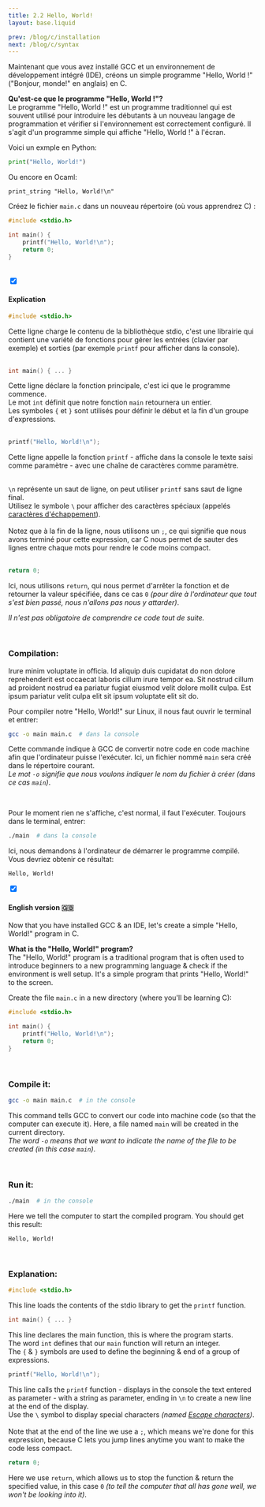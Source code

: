 ```yaml
---
title: 2.2 Hello, World!
layout: base.liquid

prev: /blog/c/installation
next: /blog/c/syntax
---
```


Maintenant que vous avez installé GCC et un environnement de développement intégré (IDE), créons un simple programme "Hello, World !" ("Bonjour, monde!" en anglais) en C.

**Qu'est-ce que le programme "Hello, World !"?** <br>
Le programme "Hello, World !" est un programme traditionnel qui est souvent utilisé pour introduire les débutants à un nouveau langage de programmation et vérifier si l'environnement est correctement configuré. Il s'agit d'un programme simple qui affiche "Hello, World !" à l'écran.

Voici un exmple en Python:
```py
print("Hello, World!")
```

Ou encore en Ocaml:
<pre class="language-ocaml"><code class="language-py"><span class="token keyword">print_string</span> <span class="token string">"Hello, World!\n"</span></code></pre>

Créez le fichier `main.c` dans un nouveau répertoire (où vous apprendrez C) :

```c
#include <stdio.h>

int main() {
    printf("Hello, World!\n");
    return 0;
}
```
<br>

<section class="accordion">
    <input type="checkbox" checked>
    <h4>Explication<i></i></h4>
<article>

```c
#include <stdio.h>
```
Cette ligne charge le contenu de la bibliothèque stdio, c'est une librairie qui contient une variété de fonctions pour gérer les entrées (clavier par exemple) et sorties (par exemple `printf` pour afficher dans la console).
<br>
<br>

```c
int main() { ... }
```
Cette ligne déclare la fonction principale, c'est ici que le programme commence.  <br>
Le mot `int` définit que notre fonction `main` retournera un entier. <br>
Les symboles `{` et `}` sont utilisés pour définir le début et la fin d'un groupe d'expressions.
<br>
<br>

```c
printf("Hello, World!\n");
```
Cette ligne appelle la fonction `printf` - affiche dans la console le texte saisi comme paramètre - avec une chaîne de caractères comme paramètre. <br>
<br>

`\n` représente <!-- le christ --> un saut de ligne, on peut utiliser `printf` sans saut de ligne final.<br>
Utilisez le symbole `\` pour afficher des caractères spéciaux (appelés [caractères d'échappement](https://fr.wikipedia.org/wiki/Caract%C3%A8re_d%27%C3%A9chappement)). <br><br>
Notez que à la fin de la ligne, nous utilisons un `;`, ce qui signifie que nous avons terminé pour cette expression, car C nous permet de sauter des lignes entre chaque mots pour rendre le code moins compact.
<br>
<br>

```c
return 0;
```
Ici, nous utilisons `return`, qui nous permet d'arrêter la fonction et de retourner la valeur spécifiée, dans ce cas `0` *(pour dire à l'ordinateur que tout s'est bien passé, nous n'allons pas nous y attarder)*.
</article>
</section>

*Il n'est pas obligatoire de comprendre ce code tout de suite.*

<br>

### Compilation:
Irure minim voluptate in officia. Id aliquip duis cupidatat do non dolore reprehenderit est occaecat laboris cillum irure tempor ea. Sit nostrud cillum ad proident nostrud ea pariatur fugiat eiusmod velit dolore mollit culpa. Est ipsum pariatur velit culpa elit sit ipsum voluptate elit sit do.

Pour compiler notre "Hello, World!" sur Linux, il nous faut ouvrir le terminal et entrer:

```sh
gcc -o main main.c  # dans la console
```
Cette commande indique à GCC de convertir notre code en code machine afin que l'ordinateur puisse l'exécuter. Ici, un fichier nommé `main` sera créé dans le répertoire courant. <br>
*Le mot `-o` signifie que nous voulons indiquer le nom du fichier à créer (dans ce cas `main`)*.

<br>

Pour le moment rien ne s'affiche, c'est normal, il faut l'exécuter. Toujours dans le terminal, entrer:
```sh
./main  # dans la console
```
Ici, nous demandons à l'ordinateur de démarrer le programme compilé. Vous devriez obtenir ce résultat:
```
Hello, World!
```


<section class="accordion">
    <input type="checkbox" checked>
    <h4>English version 🇬🇧<i></i></h4>
<article>

Now that you have installed GCC & an IDE, let's create a simple "Hello, World!" program in C.

**What is the "Hello, World!" program?** <br>
The "Hello, World!" program is a traditional program that is often used to introduce beginners to a new programming language & check if the environment is well setup. It's a simple program that prints "Hello, World!" to the screen.

Create the file `main.c` in a new directory (where you'll be learning C):

```c
#include <stdio.h>

int main() {
    printf("Hello, World!\n");
    return 0;
}
```

<br>

### Compile it:
```sh
gcc -o main main.c  # in the console
```
This command tells GCC to convert our code into machine code (so that the computer can execute it). Here, a file named `main` will be created in the current directory. <br>
*The word `-o` means that we want to indicate the name of the file to be created (in this case `main`)*.

<br>

### Run it:
```sh
./main  # in the console
```
Here we tell the computer to start the compiled program. You should get this result:
```
Hello, World!
```

<br>

### Explanation:
```c
#include <stdio.h>
```
This line loads the contents of the stdio library to get the `printf` function.

```c
int main() { ... }
```
This line declares the main function, this is where the program starts. <br>
The word `int` defines that our `main` function will return an integer. <br>
The `{` & `}` symbols are used to define the beginning & end of a group of expressions.

```c
printf("Hello, World!\n");
```
This line calls the `printf` function - displays in the console the text entered as parameter - with a string as parameter, ending in `\n` to create a new line at the end of the display. <br>
Use the `\` symbol to display special characters *(named [Escape characters](https://en.wikipedia.org/wiki/.Escape_character))*. <br><br>
Note that at the end of the line we use a `;`, which means we're done for this expression, because C lets you jump lines anytime you want to make the code less compact.

```c
return 0;
```
Here we use `return`, which allows us to stop the function & return the specified value, in this case `0` *(to tell the computer that all has gone well, we won't be looking into it)*.
</article>
</section>

